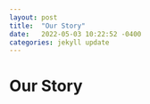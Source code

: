 ```yaml
---
layout: post
title:  "Our Story"
date:   2022-05-03 10:22:52 -0400
categories: jekyll update
---
```

# Our Story